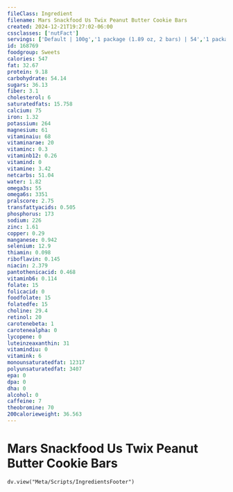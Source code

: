 ```yaml
---
fileClass: Ingredient
filename: Mars Snackfood Us Twix Peanut Butter Cookie Bars
created: 2024-12-21T19:27:02-06:00
cssclasses: ['nutFact']
servings: ['Default | 100g','1 package (1.89 oz, 2 bars) | 54','1 package (2.06 oz, 2 bars) | 58','1 package (1.77 oz) | 50','1 package (9.43 oz) | 267']
id: 168769
foodgroup: Sweets
calories: 547
fat: 32.67
protein: 9.18
carbohydrate: 54.14
sugars: 36.13
fiber: 3.1
cholesterol: 6
saturatedfats: 15.758
calcium: 75
iron: 1.32
potassium: 264
magnesium: 61
vitaminaiu: 68
vitaminarae: 20
vitaminc: 0.3
vitaminb12: 0.26
vitamind: 0
vitamine: 3.42
netcarbs: 51.04
water: 1.82
omega3s: 55
omega6s: 3351
pralscore: 2.75
transfattyacids: 0.505
phosphorus: 173
sodium: 226
zinc: 1.61
copper: 0.29
manganese: 0.942
selenium: 12.9
thiamin: 0.098
riboflavin: 0.145
niacin: 2.379
pantothenicacid: 0.468
vitaminb6: 0.114
folate: 15
folicacid: 0
foodfolate: 15
folatedfe: 15
choline: 29.4
retinol: 20
carotenebeta: 1
carotenealpha: 0
lycopene: 0
luteinzeaxanthin: 31
vitamindiu: 0
vitamink: 6
monounsaturatedfat: 12317
polyunsaturatedfat: 3407
epa: 0
dpa: 0
dha: 0
alcohol: 0
caffeine: 7
theobromine: 70
200calorieweight: 36.563
---
```


# Mars Snackfood Us Twix Peanut Butter Cookie Bars

```dataviewjs
dv.view("Meta/Scripts/IngredientsFooter")
```